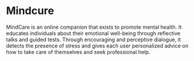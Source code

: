 # Mindcure
MindCare is an online companion that exists to promote mental health. It educates individuals about their emotional well-being through reflective talks and guided tests. Through encouraging and perceptive dialogue, it detects the presence of stress and gives each user personalized advice on how to take care of themselves and seek professional help.


